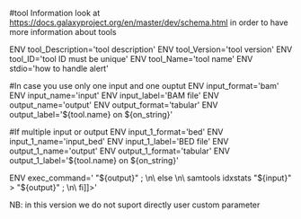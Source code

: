 #tool Information 
look at https://docs.galaxyproject.org/en/master/dev/schema.html
in order to have more information about tools 

ENV tool_Description='tool description'
ENV tool_Version='tool version'
ENV tool_ID='tool ID must be unique'
ENV tool_Name='tool name'
ENV stdio='how to handle alert' 

#In case you use only one input and one ouptut
ENV input_format='bam'
ENV input_name='input'
ENV input_label='BAM file'
ENV output_name='output'
ENV output_format='tabular'
ENV output_label='${tool.name} on ${on_string}'


#If multiple input or output
ENV input_1_format='bed'
ENV input_1_name='input_bed'
ENV input_1_label='BED file'
ENV output_1_name='output'
ENV output_1_format='tabular'
ENV output_1_label='${tool.name} on ${on_string}'

ENV exec_command='<![CDATA[ \n\
if [ ! -f "${input}.bai" ] ; then \n\
    ln -s "${input}" input.bam ; \n\
    samtools sort -o sorted.bam -O bam -T sts "${input}" ; \n\
    samtools index sorted.bam ; \n\
    samtools idxstats sorted.bam > "${output}" ; \n\
else \n\
    samtools idxstats "${input}" > "${output}" ; \n\
fi]]>'

NB: in this version we do not suport directly user custom parameter
